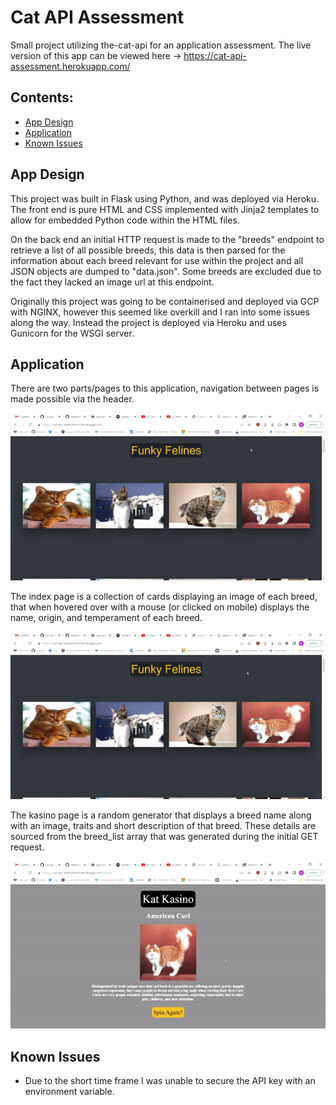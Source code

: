 # Cat API Assessment

Small project utilizing the-cat-api for an application assessment. The live version of this app can be viewed here ->
https://cat-api-assessment.herokuapp.com/

## Contents:

- [App Design](#Appl-Design)
- [Application](#Application)
- [Known Issues](#Known-Issues)

## App Design

This project was built in Flask using Python, and was deployed via Heroku. The front end is pure HTML and CSS implemented with Jinja2 templates to allow for embedded Python code within the HTML files.

On the back end an initial HTTP request is made to the "breeds" endpoint to retrieve a list of all possible breeds, this data is then parsed for the information about each breed relevant for use within the project and all JSON objects are dumped to "data.json". Some breeds are excluded due to the fact they lacked an image url at this endpoint.

Originally this project was going to be containerised and deployed via GCP with NGINX, however this seemed like overkill and I ran into some issues along the way. Instead the project is deployed via Heroku and uses Gunicorn for the WSGI server.

## Application

There are two parts/pages to this application, navigation between pages is made possible via the header.

![Nav](navigation.gif)

The index page is a collection of cards displaying an image of each breed, that when hovered over with a mouse (or clicked on mobile) displays the name, origin, and temperament of each breed.

![FF](funky_felines.gif)

The kasino page is a random generator that displays a breed name along with an image, traits and short description of that breed. These details are sourced from the breed_list array that was generated during the initial GET request.

![KK](kat_kasino.gif)

## Known Issues

- Due to the short time frame I was unable to secure the API key with an environment variable.
